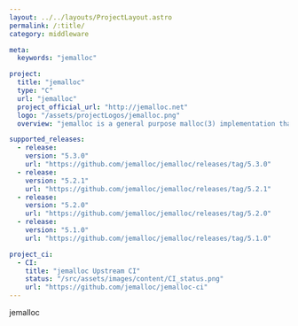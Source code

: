 ```yaml
---
layout: ../../layouts/ProjectLayout.astro
permalink: /:title/
category: middleware

meta:
  keywords: "jemalloc"

project:
  title: "jemalloc"
  type: "C"
  url: "jemalloc"
  project_official_url: "http://jemalloc.net"
  logo: "/assets/projectLogos/jemalloc.png"
  overview: "jemalloc is a general purpose malloc(3) implementation that emphasizes fragmentation avoidance and scalable concurrency support. jemalloc first came into use as the FreeBSD libc allocator in 2005, and since then it has found its way into numerous applications that rely on its predictable behavior. In 2010 jemalloc development efforts broadened to include developer support features such as heap profiling and extensive monitoring/tuning hooks. Modern jemalloc releases continue to be integrated back into FreeBSD, and therefore versatility remains critical."

supported_releases:
  - release:
    version: "5.3.0"
    url: "https://github.com/jemalloc/jemalloc/releases/tag/5.3.0"
  - release:
    version: "5.2.1"
    url: "https://github.com/jemalloc/jemalloc/releases/tag/5.2.1"
  - release:
    version: "5.2.0"
    url: "https://github.com/jemalloc/jemalloc/releases/tag/5.2.0"
  - release:
    version: "5.1.0"
    url: "https://github.com/jemalloc/jemalloc/releases/tag/5.1.0"

project_ci:
  - CI:
    title: "jemalloc Upstream CI"
    status: "/src/assets/images/content/CI_status.png"
    url: "https://github.com/jemalloc/jemalloc-ci"
---
```


<p>jemalloc</p>
